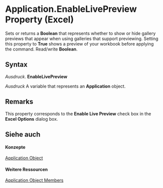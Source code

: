 
# Application.EnableLivePreview Property (Excel)

Sets or returns a  **Boolean** that represents whether to show or hide gallery previews that appear when using galleries that support previewing. Setting this property to **True** shows a preview of your workbook before applying the command. Read/write **Boolean**.


## Syntax

 _Ausdruck_. **EnableLivePreview**

 _Ausdruck_ A variable that represents an **Application** object.


## Remarks

This property corresponds to the  **Enable Live Preview** check box in the **Excel Options** dialog box.


## Siehe auch


#### Konzepte


[Application Object](19b73597-5cf9-4f56-8227-b5211f657f6f.md)
#### Weitere Ressourcen


[Application Object Members](http://msdn.microsoft.com/library/4cb9ca42-8d07-cc9c-2d80-4eb9a5921e1e%28Office.15%29.aspx)